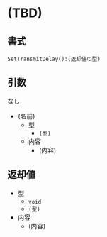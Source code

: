# (TBD)

## 書式

```Verse
SetTransmitDelay():(返却値の型)
```

## 引数

なし

- (名前)
  - 型
    - `(型)`
  - 内容
    - (内容)

## 返却値

- 型
  - `void`
  - `(型)`
- 内容
  - (内容)
